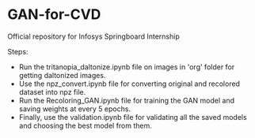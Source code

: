 # GAN-for-CVD
Official repository for Infosys Springboard Internship

Steps:
- Run the tritanopia_daltonize.ipynb file on images in 'org' folder for getting daltonized images.
- Use the npz_convert.ipynb file for converting original and recolored dataset into npz file.
- Run the Recoloring_GAN.ipynb file for training the GAN model and saving weights at every 5 epochs.
- Finally, use the validation.ipynb file for validating all the saved models and choosing the best model from them.
